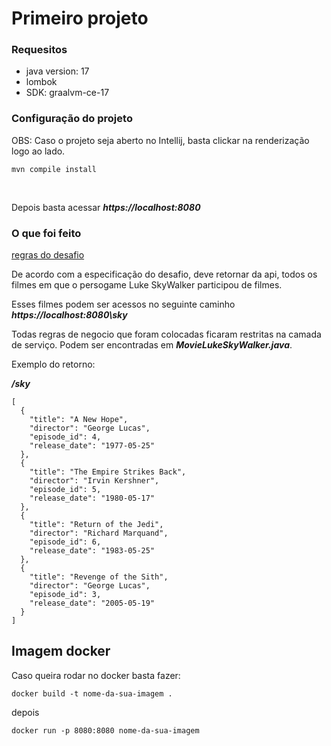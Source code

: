 # Primeiro projeto

### Requesitos

 - java version: 17
 - lombok
 - SDK: graalvm-ce-17

### Configuração do projeto

OBS: Caso o projeto seja aberto no Intellij, basta clickar na renderização logo ao lado.


```mvn compile install```

<br />

Depois basta acessar ***https://localhost:8080***

### O que foi feito

[regras do desafio](https://www.psicologiaviva.com.br/desafios/backend.html)


De acordo com a especificação do desafio, deve retornar da api,
todos os filmes em que o persogame Luke SkyWalker participou de filmes.

Esses filmes podem ser acessos no seguinte caminho ***https://localhost:8080\sky***

Todas regras de negocio que foram colocadas ficaram restritas na camada de serviço. Podem ser encontradas
em ***MovieLukeSkyWalker.java***.

Exemplo do retorno:

***/sky***
```
[
  {
    "title": "A New Hope",
    "director": "George Lucas",
    "episode_id": 4,
    "release_date": "1977-05-25"
  },
  {
    "title": "The Empire Strikes Back",
    "director": "Irvin Kershner",
    "episode_id": 5,
    "release_date": "1980-05-17"
  },
  {
    "title": "Return of the Jedi",
    "director": "Richard Marquand",
    "episode_id": 6,
    "release_date": "1983-05-25"
  },
  {
    "title": "Revenge of the Sith",
    "director": "George Lucas",
    "episode_id": 3,
    "release_date": "2005-05-19"
  }
]
```


## Imagem docker

Caso queira rodar no docker basta fazer:

``docker build -t nome-da-sua-imagem .``

depois

``docker run -p 8080:8080 nome-da-sua-imagem``
